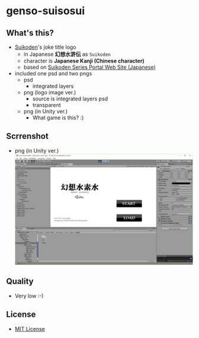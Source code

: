 # genso-suisosui

## What's this?
- [Suikoden](https://www.konami.com/games/eu/en/products/suiko/)'s joke title logo
    - in Japanese **幻想水滸伝** as `Suikoden`
    - character is **Japanese Kanji (Chinese character)**
    - based on [Suikoden Series Portal Web Site (Japanese)](http://www.konami.jp/gs/game/genso/)
- included one psd and two pngs
    - psd
        - integrated layers
    - png (logo image ver.)
        - source is integrated layers psd
        - transparent
    - png (in Unity ver.)
        - What game is this? :)

## Scrrenshot
- png (in Unity ver.)
![gensou-suisosui-unity-ver](genso-suisosui_unity_sample.png "gensou-suisosui-unity-ver")

## Quality
- Very low :-)

## License
- [MIT License](/LICENSE)
